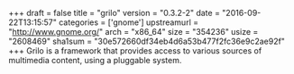 +++
draft = false
title = "grilo"
version = "0.3.2-2"
date = "2016-09-22T13:15:57"
categories = ['gnome']
upstreamurl = "http://www.gnome.org/"
arch = "x86_64"
size = "354236"
usize = "2608469"
sha1sum = "30e572660df34eb4d6a53b477f2fc36e9c2ae92f"
+++
Grilo is a framework that provides access to various sources of multimedia content, using a pluggable system.
